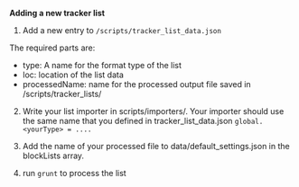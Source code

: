 **Adding a new tracker list**

1. Add a new entry to `/scripts/tracker_list_data.json`

The required parts are: 
- type: A name for the format type of the list
- loc: location of the list data
- processedName: name for the processed output file saved in /scripts/tracker_lists/

2. Write your list importer in scripts/importers/. Your importer should use the same name that you defined in tracker_list_data.json
`global.<yourType> = ....`

3. Add the name of your processed file to data/default_settings.json in the blockLists array.

4. run `grunt` to process the list
